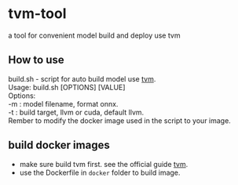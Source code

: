# tvm-tool
a tool for convenient model build and deploy use tvm
## How to use
build.sh - script for auto build model use [tvm](https://github.com/apache/tvm).  
Usage: build.sh [OPTIONS] [VALUE]  
 Options:  
 -m : model filename, format onnx.  
 -t : build target, llvm or cuda, default llvm.  
Rember to modify the docker image used in the script to your image.  
## build docker images
- make sure build tvm first. see the official guide [tvm](https://github.com/apache/tvm).
- use the Dockerfile in `docker` folder to build image.
